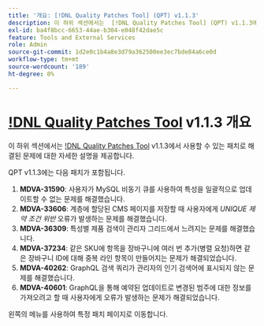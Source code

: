 ```yaml
---
title: '개요: [!DNL Quality Patches Tool] (QPT) v1.1.3'
description: 이 하위 섹션에서는  [!DNL Quality Patches Tool] (QPT) v1.1.3에서 사용할 수 있는 패치로 해결된 문제에 대한 자세한 설명을 제공합니다.
exl-id: ba4f8bcc-6653-44ae-b304-e048f42dae5c
feature: Tools and External Services
role: Admin
source-git-commit: 1d2e0c1b4a8e3d79a362500ee3ec7bde84a6ce0d
workflow-type: tm+mt
source-wordcount: '189'
ht-degree: 0%

---
```


# [!DNL Quality Patches Tool](QPT) v1.1.3 개요

이 하위 섹션에서는 [!DNL Quality Patches Tool](QPT) v1.1.3에서 사용할 수 있는 패치로 해결된 문제에 대한 자세한 설명을 제공합니다.

QPT v1.1.3에는 다음 패치가 포함됩니다.

1. **MDVA-31590**: 사용자가 MySQL 비동기 큐를 사용하여 특성을 일괄적으로 업데이트할 수 없는 문제를 해결했습니다.
1. **MDVA-33606**: 계층에 할당된 CMS 페이지를 저장할 때 사용자에게 *UNIQUE 제약 조건 위반* 오류가 발생하는 문제를 해결했습니다.
1. **MDVA-36309**: 특성별 제품 검색이 관리자 그리드에서 느려지는 문제를 해결했습니다.
1. **MDVA-37234**: 같은 SKU에 항목을 장바구니에 여러 번 추가(병렬 요청)하면 같은 장바구니 ID에 대해 중복 라인 항목이 만들어지는 문제가 해결되었습니다.
1. **MDVA-40262**: GraphQL 검색 쿼리가 관리자의 인기 검색어에 표시되지 않는 문제를 해결했습니다.
1. **MDVA-40601**: GraphQL을 통해 예약된 업데이트로 변경된 범주에 대한 정보를 가져오려고 할 때 사용자에게 오류가 발생하는 문제가 해결되었습니다.

왼쪽의 메뉴를 사용하여 특정 패치 페이지로 이동합니다.
